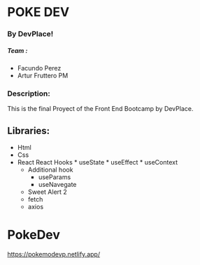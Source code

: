 # POKE DEV

### By DevPlace!

##### Team :

* Facundo Perez
* Artur Fruttero PM


### Description:

This is the final Proyect of the Front End Bootcamp by DevPlace.

## Libraries:

* Html
* Css
* React
   React Hooks
        * useState
        * useEffect
        * useContext
    * Additional hook 
        * useParams
        * useNavegate
    * Sweet Alert 2
    * fetch
    * axios
     
# PokeDev

https://pokemodevp.netlify.app/

